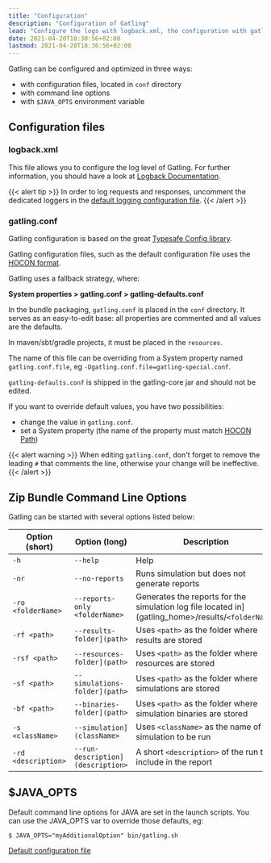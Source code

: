 ```yaml
---
title: "Configuration"
description: "Configuration of Gatling"
lead: "Configure the logs with logback.xml, the configuration with gatling.conf, and the zip bundle command options"
date: 2021-04-20T18:30:56+02:00
lastmod: 2021-04-20T18:30:56+02:00
---
```


Gatling can be configured and optimized in three ways:

* with configuration files, located in `conf` directory
* with command line options
* with `$JAVA_OPTS` environment variable

## Configuration files

### logback.xml

This file allows you to configure the log level of Gatling.
For further information, you should have a look at [Logback Documentation](http://logback.qos.ch/manual/index.html).

{{< alert tip >}}
In order to log requests and responses, uncomment the dedicated loggers in the [default logging configuration file](https://github.com/gatling/gatling/blob/master/gatling-core/src/main/resources/logback.dummy).
{{< /alert >}}

### gatling.conf

Gatling configuration is based on the great [Typesafe Config library](https://github.com/typesafehub/config).

Gatling configuration files, such as the default configuration file uses the [HOCON format](https://github.com/typesafehub/config/blob/master/HOCON.md).

Gatling uses a fallback strategy, where:

**System properties > gatling.conf > gatling-defaults.conf**

In the bundle packaging, `gatling.conf` is placed in the `conf` directory. It serves as an easy-to-edit base: all properties are commented and all values are the defaults.

In maven/sbt/gradle projects, it must be placed in the `resources`.

The name of this file can be overriding from a System property named `gatling.conf.file`, eg `-Dgatling.conf.file=gatling-special.conf`.

`gatling-defaults.conf` is shipped in the gatling-core jar and should not be edited.

If you want to override default values, you have two possibilities:

* change the value in `gatling.conf`.
* set a System property (the name of the property must match [HOCON Path](https://github.com/typesafehub/config/blob/master/HOCON.md#paths-as-keys))

{{< alert warning >}}
When editing `gatling.conf`, don't forget to remove the leading `#` that comments the line, otherwise your change will be ineffective.
{{< /alert >}}

## Zip Bundle Command Line Options

Gatling can be started with several options listed below:

| Option (short)     | Option (long)                      | Description                                                                                        |
| --- | --- | --- |
| `-h`               | `--help`                           | Help                                                                                               |
| `-nr`              | `--no-reports`                     | Runs simulation but does not generate reports                                                      |
| `-ro <folderName>` | `--reports-only <folderName>`      | Generates the reports for the simulation log file located in](gatling_home>/results/`<folderName>` |
| `-rf <path>`       | `--results-folder](path>`          | Uses `<path>` as the folder where results are stored                                               |
| `-rsf <path>`      | `--resources-folder](path>`        | Uses `<path>` as the folder where resources are stored                                             |
| `-sf <path>`       | `--simulations-folder](path>`      | Uses `<path>` as the folder where simulations are stored                                           |
| `-bf <path>`       | `--binaries-folder](path>`         | Uses `<path>` as the folder where simulation binaries are stored                                   |
| `-s <className>`   | `--simulation](className>`         | Uses `<className>` as the name of the simulation to be run                                         |
| `-rd <description>`| `--run-description](description>`  | A short `<description>` of the run to include in the report                                        |

## $JAVA_OPTS

Default command line options for JAVA are set in the launch scripts.
You can use the JAVA_OPTS var to override those defaults, eg:

```shell
$ JAVA_OPTS="myAdditionalOption" bin/gatling.sh
```

[Default configuration file](https://github.com/gatling/gatling/blob/master/gatling-core/src/main/resources/gatling-defaults.conf)
